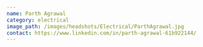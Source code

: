 ```yaml
---
name: Parth Agrawal
category: electrical
image_path: /images/headshots/Electrical/ParthAgrawal.jpg
contact: https://www.linkedin.com/in/parth-agrawal-61b922144/
---
```

